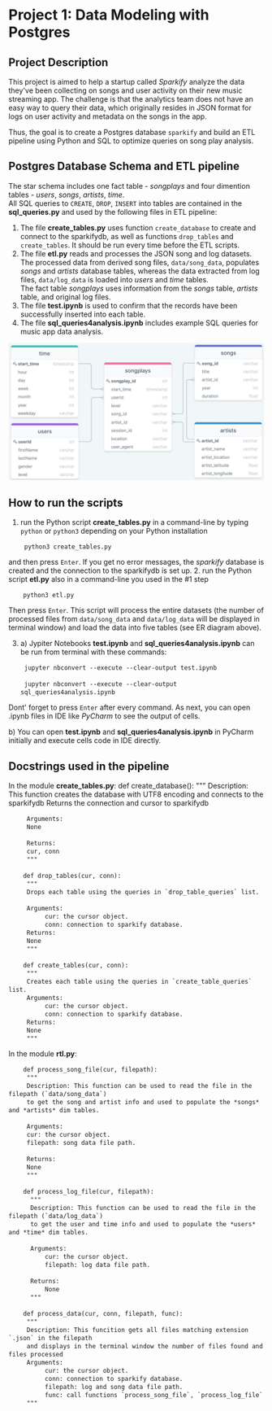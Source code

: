 # Project 1: Data Modeling with Postgres
## Project Description
This project is aimed to help a startup called *Sparkify* analyze the data they've been collecting on songs and user activity on their new music streaming app. 
The challenge is that the analytics team does not have an easy way to query their data, which originally resides in JSON format for logs on user activity and metadata on the songs in the app.

Thus, the goal is to create a Postgres database `sparkify` and build an ETL pipeline using Python and SQL to optimize queries on song play analysis.

## Postgres Database Schema and ETL pipeline
The star schema includes one fact table - *songplays* and four dimention tables - *users*, *songs*, *artists*, *time*.<br>
All SQL queries to `CREATE`, `DROP`, `INSERT` into tables are contained in the **sql_queries.py** and used by the following files in ETL pipeline:
1. The file **create_tables.py** uses function `create_database` to create and connect to the sparkifydb, as well as functions `drop_tables` and `create_tables`. It should be run every time before the ETL scripts.<br>
2. The file **etl.py** reads and processes the JSON song and log datasets. The processed data from derived song files, `data/song_data`, populates *songs* and *artists* database tables, whereas the data extracted from log files, `data/log_data` is loaded into *users* and *time* tables.<br>
The fact table *songplays* uses information from the *songs* table, *artists* table, and original log files.
3. The file **test.ipynb** is used to confirm that the records have been successfully inserted into each table.
4. The file **sql_queries4analysis.ipynb** includes example SQL queries for music app data analysis.

![](sparkifydb_erd.jpg?raw=true)

## How to run the scripts
1. run the Python script **create_tables.py** in a command-line by typing `python` or `python3` depending on your Python installation
        
        python3 create_tables.py
        
and then press `Enter`. If you get no error messages, the *sparkify* database is created and the connection to the sparkifydb is set up.
2. run the Python script **etl.py** also in a command-line you used in the #1 step

        python3 etl.py
        
Then press `Enter`. This script will process the entire datasets (the number of processed files from `data/song_data` and `data/log_data` will be displayed in terminal window) and load the data into five tables (see ER diagram above).

3. a) Jypiter Notebooks **test.ipynb** and **sql_queries4analysis.ipynb** can be run from terminal with these commands:

        jupyter nbconvert --execute --clear-output test.ipynb
        
        jupyter nbconvert --execute --clear-output sql_queries4analysis.ipynb
Dont' forget to press `Enter` after every command. As next, you can open .ipynb files in IDE like *PyCharm* to see the output of cells.

   b) You can open **test.ipynb** and **sql_queries4analysis.ipynb** in PyCharm initially and execute cells code in IDE directly.

## Docstrings used in the pipeline
In the module **create_tables.py**:
        def create_database():
         """
         Description:
         This function creates the database with UTF8 encoding and connects to the sparkifydb
         Returns the connection and cursor to sparkifydb

         Arguments:
         None

         Returns: 
         cur, conn
         """

        def drop_tables(cur, conn):
         """
         Drops each table using the queries in `drop_table_queries` list.
        
         Arguments:
              cur: the cursor object. 
              conn: connection to sparkify database. 
         Returns:
         None
         """

        def create_tables(cur, conn):
         """
         Creates each table using the queries in `create_table_queries` list.
         Arguments:
              cur: the cursor object. 
              conn: connection to sparkify database. 
         Returns:
         None
         """

In the module **rtl.py**:

        def process_song_file(cur, filepath):
         """
         Description: This function can be used to read the file in the filepath (`data/song_data`)
         to get the song and artist info and used to populate the *songs* and *artists* dim tables.

         Arguments:
         cur: the cursor object. 
         filepath: song data file path. 

         Returns:
         None
         """

        def process_log_file(cur, filepath):
          """
          Description: This function can be used to read the file in the filepath (`data/log_data`)
          to get the user and time info and used to populate the *users* and *time* dim tables.

          Arguments:
              cur: the cursor object. 
              filepath: log data file path. 

          Returns:
              None
          """

        def process_data(cur, conn, filepath, func):
         """
         Description: This funcition gets all files matching extension `.json` in the filepath 
         and displays in the terminal window the number of files found and files processed
         Arguments:
              cur: the cursor object.
              conn: connection to sparkify database.
              filepath: log and song data file path.
              func: call functions `process_song_file`, `process_log_file`
         """